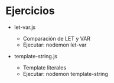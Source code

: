 # Ejercicios

+ let-var.js 
	+ Comparación de LET y VAR
	+ Ejecutar: nodemon let-var

+ template-string.js 
	+ Template literales
	+ Ejecutar: nodemon template-string
